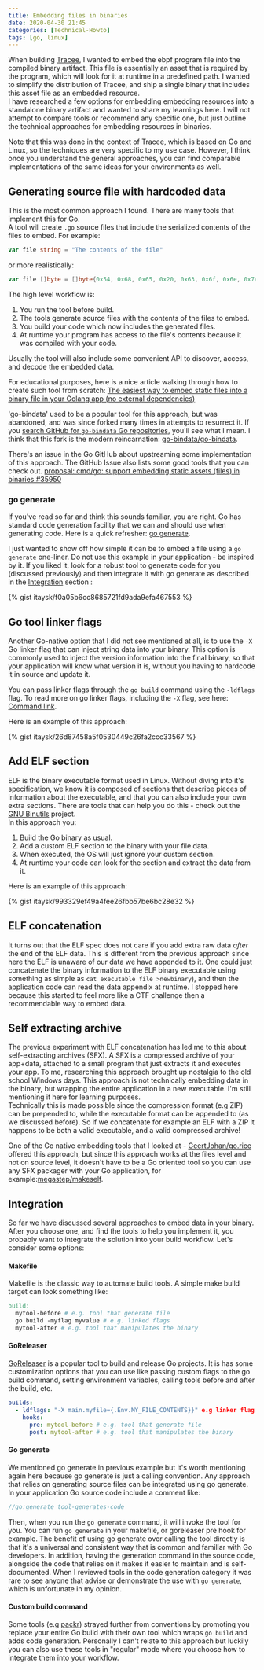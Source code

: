 ```yaml
---
title: Embedding files in binaries
date: 2020-04-30 21:45
categories: [Technical-Howto]
tags: [go, linux]
---
```


When building [Tracee](), I wanted to embed the ebpf program file into the compiled binary artifact. This file is essentially an asset that is required by the program, which will look for it at runtime in a predefined path. I wanted to simplify the distribution of Tracee, and ship a single binary that includes this asset file as an embedded resource.  
I have researched a few options for embedding embedding resources into a standalone binary artifact and wanted to share my learnings here. I will not attempt to compare tools or recommend any specific one, but just outline the technical approaches for embedding resources in binaries. 

Note that this was done in the context of Tracee, which is based on Go and Linux, so the techniques are very specific to my use case. However, I think once you understand the general approaches, you can find comparable implementations of the same ideas for your environments as well.

## Generating source file with hardcoded data

This is the most common approach I found. There are many tools that implement this for Go.  
A tool will create `.go` source files that include the serialized contents of the files to embed. For example:

```go
var file string = "The contents of the file"
```

or more realistically: 

```go
var file []byte = []byte{0x54, 0x68, 0x65, 0x20, 0x63, 0x6f, 0x6e, 0x74, 0x65, 0x6e, 0x74, 0x73, 0x20, 0x6f, 0x66, 0x20, 0x74, 0x68, 0x65, 0x20, 0x66, 0x69, 0x6c, 0x65}
```

The high level workflow is:
1. You run the tool before build.
2. The tools generate source files with the contents of the files to embed.
3. You build your code which now includes the generated files.
4. At runtime your program has access to the file's contents because it was compiled with your code. 

Usually the tool will also include some convenient API to discover, access, and decode the embedded data.

For educational purposes, here is a nice article walking through how to create such tool from scratch: [The easiest way to embed static files into a binary file in your Golang app (no external dependencies)
](https://dev.to/koddr/the-easiest-way-to-embed-static-files-into-a-binary-file-in-your-golang-app-no-external-dependencies-43pc)

'go-bindata' used to be a popular tool for this approach, but was abandoned, and was since forked many times in attempts to resurrect it. If you [search GitHub for `go-bindata` Go repositories](https://github.com/search?l=Go&q=go-bindata&type=Repositories), you'll see what I mean. I think that this fork is the modern reincarnation: [go-bindata/go-bindata](https://github.com/go-bindata/go-bindata).

There's an issue in the Go GitHub about upstreaming some implementation of this approach. The GitHub Issue also lists some good tools that you can check out. [proposal: cmd/go: support embedding static assets (files) in binaries #35950](https://github.com/golang/go/issues/35950)

### go generate

If you've read so far and think this sounds familiar, you are right. Go has standard code generation facility that we can and should use when generating code. Here is a quick refresher: [go generate](https://medium.com/@ehrt74/go-generate-89b20a27f7f9).

I just wanted to show off how simple it can be to embed a file using a `go generate` one-liner. Do not use this example in your application - be inspired by it. If you liked it, look for a robust tool to generate code for you (discussed previously) and then integrate it with go generate as described in the [Integration](#Integration) section :

{% gist itaysk/f0a05b6cc8685721fd9ada9efa467553 %}

## Go tool linker flags

Another Go-native option that I did not see mentioned at all, is to use the `-X` Go linker flag that can inject string data into your binary. This option is commonly used to inject the version information into the final binary, so that your application will know what version it is, without you having to hardcode it in source and update it.

You can pass linker flags through the `go build` command using the `-ldflags` flag. To read more on go linker flags, including the `-X` flag, see here: [Command link](https://golang.org/cmd/link/).

Here is an example of this approach:

{% gist itaysk/26d87458a5f0530449c26fa2ccc33567 %}

## Add ELF section

ELF is the binary executable format used in Linux. Without diving into it's specification, we know it is composed of sections that describe pieces of information about the executable, and that you can also include your own extra sections. There are tools that can help you do this - check out the [GNU Binutils](https://www.gnu.org/software/binutils/) project.  
In this approach you:

1. Build the Go binary as usual.
2. Add a custom ELF section to the binary with your file data.
3. When executed, the OS will just ignore your custom section.
4. At runtime your code can look for the section and extract the data from it.

Here is an example of this approach:

{% gist itaysk/993329ef49a4fee26fbb57be6bc28e32 %}

## ELF concatenation

It turns out that the ELF spec does not care if you add extra raw data *after* the end of the ELF data. This is different from the previous approach since here the ELF is unaware of our data we have appended to it. 
One could just concatenate the binary information to the ELF binary executable using something as simple as `cat executable file >newbinary`), and then the application code can read the data appendix at runtime. I stopped here because this started to feel more like a CTF challenge then a recommendable way to embed data.

## Self extracting archive

The previous experiment with ELF concatenation has led me to this about self-extracting archives (SFX). A SFX is a compressed archive of your app+data, attached to a small program that just extracts it and executes your app. To me, researching this approach brought up nostalgia to the old school Windows days. This approach is not technically embedding data in the binary, but wrapping the entire application in a new executable. I'm still mentioning it here for learning purposes.  
Technically this is made possible since the compression format (e.g ZIP) can be prepended to, while the executable format can be appended to (as we discussed before). So if we concatenate for example an ELF with a ZIP it happens to be both a valid executable, and a valid compressed archive!

One of the Go native embedding tools that I looked at - [GeertJohan/go.rice](https://github.com/GeertJohan/go.rice) offered this approach, but since this approach works at the files level and not on source level, it doesn't have to be a Go oriented tool so you can use any SFX packager with your Go application, for example:[megastep/makeself](https://github.com/megastep/makeself).

## Integration

So far we have discussed several approaches to embed data in your binary. After you choose one, and find the tools to help you implement it, you probably want to integrate the solution into your build workflow. Let's consider some options:

#### Makefile
Makefile is the classic way to automate build tools. A simple make build target can look something like:

```makefile
build:
  mytool-before # e.g. tool that generate file
  go build -myflag myvalue # e.g. linked flags
  mytool-after # e.g. tool that manipulates the binary
```

#### GoReleaser
[GoReleaser](https://goreleaser.com/) is a popular tool to build and release Go projects. It is has some customization options that you can use like passing custom flags to the go build command, setting environment variables, calling tools before and after the build, etc.

```yaml
builds:
  - ldflags: "-X main.myfile={.Env.MY_FILE_CONTENTS}}" e.g linker flag
    hooks:
      pre: mytool-before # e.g. tool that generate file
      post: mytool-after # e.g. tool that manipulates the binary
```

#### Go generate

We mentioned go generate in previous example but it's worth mentioning again here because go generate is just a calling convention. Any approach that relies on generating source files can be integrated using go generate.  
In your application Go source code include a comment like:

```go
//go:generate tool-generates-code
```

Then, when you run the `go generate` command, it will invoke the tool for you. You can run `go generate` in your makefile, or goreleaser pre hook for example. The benefit of using go generate over calling the tool directly is that it's a universal and consistent way that is common and familiar with Go developers. In addition, having the generation command in the source code, alongside the code that relies on it makes it easier to maintain and is self-documented. When I reviewed tools in the code generation category it was rare to see anyone that advise or demonstrate the use with `go generate`, which is unfortunate in my opinion.

#### Custom build command
Some tools (e.g [packr](https://github.com/gobuffalo/packr)) strayed further from conventions by promoting you replace your entire Go build with their own tool which wraps `go build` and adds code generation. Personally I can't relate to this approach but luckily you can also use these tools in "regular" mode where you choose how to integrate them into your workflow.
